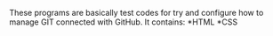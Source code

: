 These programs are basically test codes for try and configure how to manage GIT connected with GitHub.
It contains:
*HTML
*CSS
